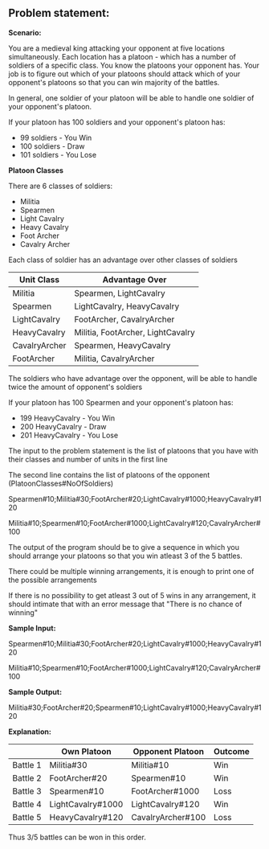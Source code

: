 Problem statement:
---
**Scenario:**

You are a medieval king attacking your opponent at five locations simultaneously.
Each location has a platoon - which has a number of soldiers of a specific class.
You know the platoons your opponent has.
Your job is to figure out which of your platoons should attack which of your opponent's platoons so that you can win majority of the battles.

In general, one soldier of your platoon will be able to handle one soldier of your opponent's platoon.

If your platoon has 100 soldiers and your opponent's platoon has:
* 99 soldiers - You Win
* 100 soldiers - Draw
* 101 soldiers - You Lose

**Platoon Classes**

There are 6 classes of soldiers:
- Militia
- Spearmen
- Light Cavalry
- Heavy Cavalry
- Foot Archer
- Cavalry Archer

Each class of soldier has an advantage over other classes of soldiers

| Unit Class    | Advantage Over                    |
| ------------- | --------------------------------- |
| Militia       | Spearmen, LightCavalry            |
| Spearmen      | LightCavalry, HeavyCavalry        |
| LightCavalry  | FootArcher, CavalryArcher         |
| HeavyCavalry  | Militia, FootArcher, LightCavalry |
| CavalryArcher | Spearmen, HeavyCavalry            |
| FootArcher    | Militia, CavalryArcher            |

The soldiers who have advantage over the opponent, will be able to handle twice the amount of opponent's soldiers

If your platoon has 100 Spearmen and your opponent's platoon has:

* 199 HeavyCavalry - You Win
* 200 HeavyCavalry - Draw
* 201 HeavyCavalry - You Lose


The input to the problem statement is the list of platoons that you have with their classes and number of units in the first line

The second line contains the list of platoons of the opponent (PlatoonClasses#NoOfSoldiers)

Spearmen#10;Militia#30;FootArcher#20;LightCavalry#1000;HeavyCavalry#120

Militia#10;Spearmen#10;FootArcher#1000;LightCavalry#120;CavalryArcher#100

The output of the program should be to give a sequence in which you should arrange your platoons so that you win atleast 3 of the 5 battles.

There could be multiple winning arrangements, it is enough to print one of the possible arrangements

If there is no possibility to get atleast 3 out of 5 wins in any arrangement, it should intimate that with an error message that "There is no chance of winning"

**Sample Input:**

Spearmen#10;Militia#30;FootArcher#20;LightCavalry#1000;HeavyCavalry#120

Militia#10;Spearmen#10;FootArcher#1000;LightCavalry#120;CavalryArcher#100

**Sample Output:**

Militia#30;FootArcher#20;Spearmen#10;LightCavalry#1000;HeavyCavalry#120

**Explanation:**

|          | Own Platoon       | Opponent Platoon  | Outcome |
| -------- | ----------------- | ----------------- | ------- |
| Battle 1 | Militia#30        | Militia#10        | Win     |
| Battle 2 | FootArcher#20     | Spearmen#10       | Win     |
| Battle 3 | Spearmen#10       | FootArcher#1000   | Loss    |
| Battle 4 | LightCavalry#1000 | LightCavalry#120  | Win     |
| Battle 5 | HeavyCavalry#120  | CavalryArcher#100 | Loss    |

Thus 3/5 battles can be won in this order.